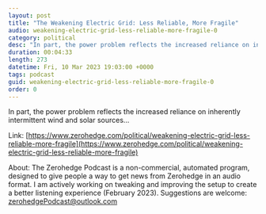 ```yaml
---
layout: post
title: "The Weakening Electric Grid: Less Reliable, More Fragile"
audio: weakening-electric-grid-less-reliable-more-fragile-0
category: political
desc: "In part, the power problem reflects the increased reliance on inherently intermittent wind and solar sources..."
duration: 00:04:33
length: 273
datetime: Fri, 10 Mar 2023 19:03:00 +0000
tags: podcast
guid: weakening-electric-grid-less-reliable-more-fragile-0
order: 0
---
```

In part, the power problem reflects the increased reliance on inherently intermittent wind and solar sources...

Link: [https://www.zerohedge.com/political/weakening-electric-grid-less-reliable-more-fragile](https://www.zerohedge.com/political/weakening-electric-grid-less-reliable-more-fragile)

About: The Zerohedge Podcast is a non-commercial, automated program, designed to give people a way to get news from Zerohedge in an audio format.  I am actively working on tweaking and improving the setup to create a better listening experience (February 2023).  Suggestions are welcome: [zerohedgePodcast@outlook.com](mailto:zerohedgePodcast@outlook.com)